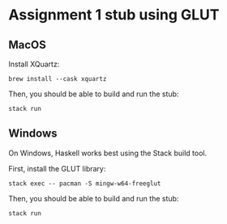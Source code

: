 Assignment 1 stub using GLUT
============================

MacOS
-----

Install XQuartz:

    brew install --cask xquartz

Then, you should be able to build and run the stub:

    stack run

Windows
-------

On Windows, Haskell works best using the Stack build tool.

First, install the GLUT library:

    stack exec -- pacman -S mingw-w64-freeglut

Then, you should be able to build and run the stub:

    stack run
